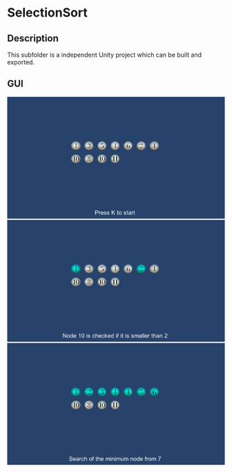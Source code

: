 # SelectionSort

## Description

This subfolder is a independent Unity project which can be built and exported.

## GUI

![Practical 4 Screenshot 1](../img/practical_4_01.png)
![Practical 4 Screenshot 2](../img/practical_4_02.png)
![Practical 4 Screenshot 3](../img/practical_4_03.png)
